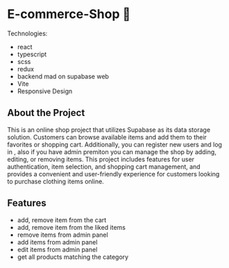 # E-commerce-Shop 🛒


Technologies: 
- react  
- typescript 
- scss 
- redux 
- backend mad on supabase web 
- Vite
- Responsive Design


## About the Project

This is an online shop project that utilizes Supabase as its data storage solution.
Customers can browse available items and add them to their favorites or shopping cart.
Additionally, you can register new users and log in , also if you have admin premiton  you can  manage the shop by adding, editing, or removing items.
This project includes features for user authentication, item selection, and shopping cart management, and provides a convenient and user-friendly experience for customers looking to purchase clothing items online.


## Features

- add, remove item from the cart
- add, remove item from the liked items
- remove items from admin panel
- add items from admin panel
- edit items from admin panel
- get all products matching the category

